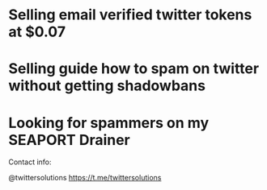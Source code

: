 # Selling email verified twitter tokens at $0.07
# Selling guide how to spam on twitter without getting shadowbans
# Looking for spammers on my SEAPORT Drainer

Contact info:

@twittersolutions
https://t.me/twittersolutions
